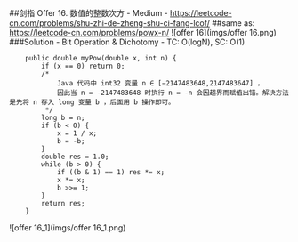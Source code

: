 ##剑指 Offer 16. 数值的整数次方 - Medium - https://leetcode-cn.com/problems/shu-zhi-de-zheng-shu-ci-fang-lcof/
##same as: https://leetcode-cn.com/problems/powx-n/
![offer 16](imgs/offer 16.png)
###Solution - Bit Operation & Dichotomy - TC: O(logN), SC: O(1)
```
    public double myPow(double x, int n) {
        if (x == 0) return 0;
        /*
            Java 代码中 int32 变量 n ∈ [−2147483648,2147483647] ，
            因此当 n = -2147483648 时执行 n = -n 会因越界而赋值出错。解决方法是先将 n 存入 long 变量 b ，后面用 b 操作即可。
         */
        long b = n;
        if (b < 0) {
            x = 1 / x;
            b = -b;
        }
        double res = 1.0;
        while (b > 0) {
            if ((b & 1) == 1) res *= x;
            x *= x;
            b >>= 1;
        }
        return res;
    }
```
![offer 16_1](imgs/offer 16_1.png)